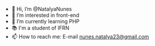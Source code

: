 - 👋 Hi, I’m @NatalyaNunes
- 👀 I’m interested in front-end
- 🌱 I’m currently learning PHP
- :books: I'm a student of IFRN
- 📫 How to reach me: E-mail nunes.natalya23@gmail.com

<!---
NatalyaNunes/NatalyaNunes is a ✨ special ✨ repository because its `README.md` (this file) appears on your GitHub profile.
You can click the Preview link to take a look at your changes.
--->
